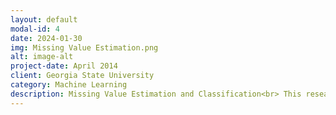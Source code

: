 ```yaml
---
layout: default
modal-id: 4
date: 2024-01-30
img: Missing Value Estimation.png
alt: image-alt
project-date: April 2014
client: Georgia State University
category: Machine Learning
description: Missing Value Estimation and Classification<br> This research project consisted of missing value imputation utilizing basic means and k means algorithms we designed. The classification portion was implemented using Linear Regression and Random Forest algorithms.
---
```

